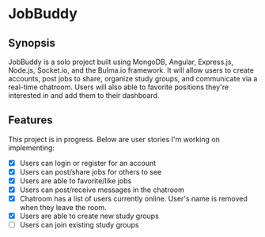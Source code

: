 # JobBuddy
## Synopsis
JobBuddy is a solo project built using MongoDB, Angular, Express.js, Node.js, Socket.io, and the Bulma.io framework. It will allow users to create accounts, post jobs to share, organize study groups, and communicate via a real-time chatroom. Users will also able to favorite positions they're interested in and add them to their dashboard.

## Features
This project is in progress. Below are user stories I'm working on implementing: 

- [x] Users can login or register for an account
- [x] Users can post/share jobs for others to see
- [x] Users are able to favorite/like jobs
- [x] Users can post/receive messages in the chatroom
- [x] Chatroom has a list of users currently online. User's name is removed when they leave the room.
- [x] Users are able to create new study groups
- [ ] Users can join existing study groups